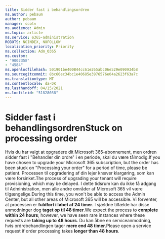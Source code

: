 ```yaml
---
title: Sidder fast i behandlingsordren
ms.author: pebaum
author: pebaum
manager: scotv
ms.audience: Admin
ms.topic: article
ms.service: o365-administration
ROBOTS: NOINDEX, NOFOLLOW
localization_priority: Priority
ms.collection: Adm_O365
ms.custom:
- "9002358"
- "4584"
ms.openlocfilehash: 501901be400844cc61e265abc06e529e090934b8
ms.sourcegitcommit: 8bc60ec34bc1e40685e3976576e04a2623f63a7c
ms.translationtype: MT
ms.contentlocale: da-DK
ms.lasthandoff: 04/15/2021
ms.locfileid: "51828038"
---
```

# <a name="stuck-on-processing-order"></a><span data-ttu-id="212a1-102">Sidder fast i behandlingsordren</span><span class="sxs-lookup"><span data-stu-id="212a1-102">Stuck on processing order</span></span>

<span data-ttu-id="212a1-103">Hvis du har valgt at opgradere dit Microsoft 365-abonnement, men ordren sidder fast i "Behandler din ordre" i en periode, skal du være tålmodig.</span><span class="sxs-lookup"><span data-stu-id="212a1-103">If you have chosen to upgrade your Microsoft 365 subscription, but the order has been stuck on "Processing your order" for a period of time, please be patient.</span></span> <span data-ttu-id="212a1-104">Processen til opgradering af din lejer kræver klargøring, som kan være forsinket.</span><span class="sxs-lookup"><span data-stu-id="212a1-104">The process of upgrading your tenant will require provisioning, which may be delayed.</span></span> <span data-ttu-id="212a1-105">I dette tidsrum kan du ikke få adgang til Administration, men alle andre områder af Microsoft 365 vil være tilgængelige.</span><span class="sxs-lookup"><span data-stu-id="212a1-105">During this time, you won't be able to access the Admin Center, but all other areas of Microsoft 365 will be accessible.</span></span> <span data-ttu-id="212a1-106">Vi forventer, at processen er **fuldført i løbet af 24 timer**. I sjældne tilfælde har disse anmodninger dog **taget op til 48 timer**.</span><span class="sxs-lookup"><span data-stu-id="212a1-106">We expect the process to **complete within 24 hours**; however, we have seen rare instances where these requests are **taking up to 48 hours**.</span></span> <span data-ttu-id="212a1-107">Du kan åbne en serviceanmodning, hvis ordrebehandlingen tager **mere end 48 timer**.</span><span class="sxs-lookup"><span data-stu-id="212a1-107">Please open a service request if order processing takes **longer than 48 hours**.</span></span>

